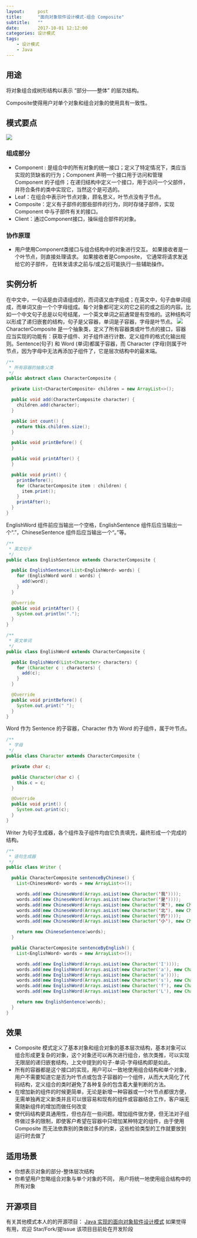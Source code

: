 ```yaml
---
layout:     post
title:      "面向对象软件设计模式-组合 Composite"
subtitle:   ""
date:       2017-10-01 12:12:00
categories: 设计模式
tags:
    - 设计模式
    - Java
---
```



## 用途

将对象组合成树形结构以表示 “部分——整体” 的层次结构。

Composite使得用户对单个对象和组合对象的使用具有一致性。
<!-- more -->
## 模式要点
![](https://user-gold-cdn.xitu.io/2017/11/19/15fd45454f35913c?w=984&h=599&f=png&s=48305)
### 组成部分
* Component : 是组合中的所有对象的统一接口；定义了特定情况下，类应当实现的货缺省的行为；Component 声明一个接口用于访问和管理 Component 的子组件；在递归结构中定义一个接口，用于访问一个父部件，并符合条件的类中实现它，当然这个是可选的。
* Leaf：在组合中表示叶节点对象，顾名思义，叶节点没有子节点。
* Composite：定义有子部件的那些部件的行为，同时存储子部件，实现 Component 中与子部件有关的接口。
* Client：通过Component接口，操纵组合部件的对象。
### 协作原理
* 用户使用Component类接口与组合结构中的对象进行交互。 如果接收者是一个叶节点，则直接处理请求。 如果接收者是Composite， 它通常将请求发送给它的子部件， 在转发请求之前与/或之后可能执行一些辅助操作。

## 实例分析
在中文中，一句话是由词语组成的，而词语又由字组成；在英文中，句子由单词组成，而单词又由一个个字母组成。每个对象都可定义的它之前的或之后的内容。比如一个中文句子总是以句号结尾，一个英文单词之前通常是有空格的。这种结构可以形成了递归嵌套的结构，句子是父容器，单词是子容器，字母是叶节点。
![](https://user-gold-cdn.xitu.io/2017/11/19/15fd453dc4bcfe14?w=1526&h=376&f=png&s=39695)
CharacterComposite 是一个抽象类，定义了所有容器类或叶节点的接口，容器应当实现的功能有：获取子组件、对子组件进行计数、定义组件的格式化输出规则。Sentence(句子) 和 Word (单词)都属于容器，而 Character (字母)则属于叶节点，因为字母中无法再添加子组件了，它是层次结构中的最末端。
```java
/**
 * 所有容器的抽象父类
 */
public abstract class CharacterComposite {

  private List<CharacterComposite> children = new ArrayList<>();

  public void add(CharacterComposite character) {
    children.add(character);
  }

  public int count() {
    return this.children.size();
  }

  public void printBefore() {
  }

  public void printAfter() {
  }

  public void print() {
    printBefore();
    for (CharacterComposite item : children) {
      item.print();
    }
    printAfter();
  }
}
```
EnglishWord 组件前应当输出一个空格，EnglishSentence 组件后应当输出一个“.”，ChineseSentence 组件后应当输出一个“。”等。
```java
/**
 * 英文句子
 */
public class EnglishSentence extends CharacterComposite {

  public EnglishSentence(List<EnglishWord> words) {
    for (EnglishWord word : words) {
      add(word);
    }
  }

  @Override
  public void printAfter() {
    System.out.println(".");
  }
}
```

```java
/**
 * 英文单词
 */
public class EnglishWord extends CharacterComposite {

  public EnglishWord(List<Character> characters) {
    for (Character c : characters) {
      add(c);
    }
  }

  @Override
  public void printBefore() {
    System.out.print(" ");
  }
}
```
Word 作为 Sentence 的子容器，Character 作为 Word 的子组件，属于叶节点。
```java
/**
 * 字母
 */
public class Character extends CharacterComposite {

  private char c;

  public Character(char c) {
    this.c = c;
  }

  @Override
  public void print() {
    System.out.print(c);
  }
}
```
Writer 为句子生成器，各个组件及子组件均由它负责填充，最终形成一个完成的结构。
```java
/**
 * 语句生成器
 */
public class Writer {

  public CharacterComposite sentenceByChinese() {
    List<ChineseWord> words = new ArrayList<>();

    words.add(new ChineseWord(Arrays.asList(new Character('我'))));
    words.add(new ChineseWord(Arrays.asList(new Character('是'))));
    words.add(new ChineseWord(Arrays.asList(new Character('来'), new Character('自'))));
    words.add(new ChineseWord(Arrays.asList(new Character('北'), new Character('京'))));
    words.add(new ChineseWord(Arrays.asList(new Character('的'))));
    words.add(new ChineseWord(Arrays.asList(new Character('小'), new Character('明'))));

    return new ChineseSentence(words);
  }

  public CharacterComposite sentenceByEnglish() {
    List<EnglishWord> words = new ArrayList<>();

    words.add(new EnglishWord(Arrays.asList(new Character('I'))));
    words.add(new EnglishWord(Arrays.asList(new Character('a'), new Character('m'))));
    words.add(new EnglishWord(Arrays.asList(new Character('a'))));
    words.add(new EnglishWord(Arrays.asList(new Character('s'), new Character('t'), new Character('u'), new Character('d'), new Character('e'), new Character('n'), new Character('t'))));
    words.add(new EnglishWord(Arrays.asList(new Character('f'), new Character('r'), new Character('o'), new Character('m'))));
    words.add(new EnglishWord(Arrays.asList(new Character('L'), new Character('o'), new Character('n'), new Character('d'), new Character('o'), new Character('n'))));

    return new EnglishSentence(words);
  }
}
```

## 效果
* Composite 模式定义了基本对象和组合对象的基本层次结构，基本对象可以组合形成更复杂的对象，这个对象还可以再次进行组合，依次类推，可以实现无限层的递归嵌套结构，上文中提到的句子-单词-字母结构即是如此。
* 所有的容器都是这个接口的实现，用户可以一致地使用组合结构和单个对象，用户不需要知道它是否为叶节点或包含子容器的一个组件，从而大大简化了代码结构，定义组合的类时避免了各种复杂的包含着大量判断的方法。
* 在增加新的组件的时候更简单，无论是新增一种容器或一个叶节点都很方便，无需单独再定义新类并且可以很容易和现有的组件或容器结合工作，客户端无需随新组件的增加而做任何改变
* 使代码结构更具通用性，但也存在一些问题。增加组件很方便，但无法对子组件做过多的限制，即使客户希望在容器中只增加某种特定的组件，由于使用 Composite 而无法依靠别的类做过多的约束，这些检验类型的工作就要放到运行时去做了

## 适用场景
* 你想表示对象的部分-整体层次结构
* 你希望用户忽略组合对象与单个对象的不同， 用户将统一地使用组合结构中的所有对象

## 开源项目
有关其他模式本人的的开源项目：
[Java 实现的面向对象软件设计模式](https://github.com/JamesZBL/java_design_patterns)
如果觉得有用，欢迎 Star/Fork/提Issue
该项目目前处在开发阶段
